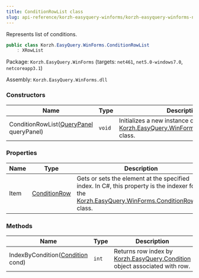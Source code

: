 ```yaml
---
title: ConditionRowList class
slug: api-reference/korzh-easyquery-winforms/korzh-easyquery-winforms-namespace/conditionrowlist-class
---
```



Represents list of conditions.
```csharp
public class Korzh.EasyQuery.WinForms.ConditionRowList
    : XRowList

```
Package: `Korzh.EasyQuery.WinForms` (targets: `net461`, `net5.0-windows7.0`, `netcoreapp3.1`)

Assembly: `Korzh.EasyQuery.WinForms.dll`

### Constructors

| Name | Type | Description | 
| --- | --- | --- | 
| ConditionRowList([QueryPanel](/api-reference/korzh-easyquery-winforms/korzh-easyquery-winforms-namespace/querypanel-class) queryPanel) | `void` | Initializes a new instance of the [Korzh.EasyQuery.WinForms.ConditionRowList](/api-reference/korzh-easyquery-winforms/korzh-easyquery-winforms-namespace/conditionrowlist-class) class. | 


### Properties

| Name | Type | Description | 
| --- | --- | --- | 
| Item | [ConditionRow](/api-reference/korzh-easyquery-winforms/korzh-easyquery-winforms-namespace/conditionrow-class) | Gets or sets the element at the specified index.  In C#, this property is the indexer for the [Korzh.EasyQuery.WinForms.ConditionRowList](/api-reference/korzh-easyquery-winforms/korzh-easyquery-winforms-namespace/conditionrowlist-class) class. | 


### Methods

| Name | Type | Description | 
| --- | --- | --- | 
| IndexByCondition([Condition](/api-reference/korzh-easyquery/korzh-easyquery-namespace/condition-class) cond) | `int` | Returns row index by [Korzh.EasyQuery.Condition](/api-reference/korzh-easyquery/korzh-easyquery-namespace/condition-class) object associated with row. |
